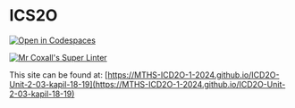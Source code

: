 # ICS2O

[![Open in Codespaces](https://classroom.github.com/assets/launch-codespace-2972f46106e565e64193e422d61a12cf1da4916b45550586e14ef0a7c637dd04.svg)](https://classroom.github.com/open-in-codespaces?assignment_repo_id=18727604)

[![Mr Coxall's Super Linter](https://github.com/MTHS-ICD2O-1-2024/ICD2O-Unit-2-03-kapil-18-19/workflows/Mr%20Coxall's%20Super%20Linter/badge.svg)](https://github.com/MTHS-ICD2O-1-2024/ICD2O-Unit-2-03-kapil-18-19/actions)

This site can be found at: [https://MTHS-ICD2O-1-2024.github.io/ICD2O-Unit-2-03-kapil-18-19](https://MTHS-ICD2O-1-2024.github.io/ICD2O-Unit-2-03-kapil-18-19)
